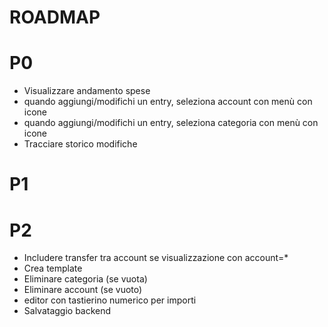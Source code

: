 # ROADMAP

# P0

- Visualizzare andamento spese
- quando aggiungi/modifichi un entry, seleziona account con menù con icone
- quando aggiungi/modifichi un entry, seleziona categoria con menù con icone
- Tracciare storico modifiche

# P1

# P2

- Includere transfer tra account se visualizzazione con account=*
- Crea template
- Eliminare categoria (se vuota)
- Eliminare account (se vuoto)
- editor con tastierino numerico per importi
- Salvataggio backend
